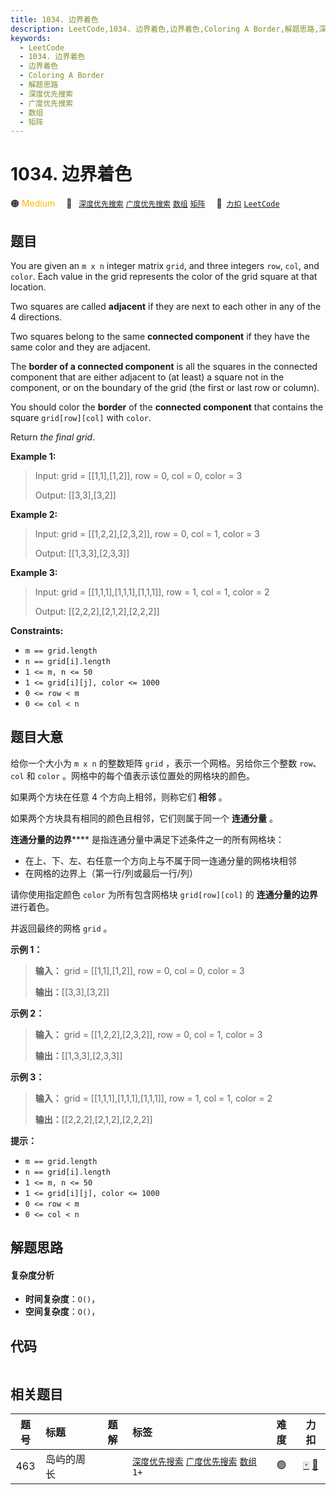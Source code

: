 ```yaml
---
title: 1034. 边界着色
description: LeetCode,1034. 边界着色,边界着色,Coloring A Border,解题思路,深度优先搜索,广度优先搜索,数组,矩阵
keywords:
  - LeetCode
  - 1034. 边界着色
  - 边界着色
  - Coloring A Border
  - 解题思路
  - 深度优先搜索
  - 广度优先搜索
  - 数组
  - 矩阵
---
```


# 1034. 边界着色

🟠 <font color=#ffb800>Medium</font>&emsp; 🔖&ensp; [`深度优先搜索`](/tag/depth-first-search.md) [`广度优先搜索`](/tag/breadth-first-search.md) [`数组`](/tag/array.md) [`矩阵`](/tag/matrix.md)&emsp; 🔗&ensp;[`力扣`](https://leetcode.cn/problems/coloring-a-border) [`LeetCode`](https://leetcode.com/problems/coloring-a-border)

## 题目

You are given an `m x n` integer matrix `grid`, and three integers `row`,
`col`, and `color`. Each value in the grid represents the color of the grid
square at that location.

Two squares are called **adjacent** if they are next to each other in any of
the 4 directions.

Two squares belong to the same **connected component** if they have the same
color and they are adjacent.

The **border of a connected component** is all the squares in the connected
component that are either adjacent to (at least) a square not in the
component, or on the boundary of the grid (the first or last row or column).

You should color the **border** of the **connected component** that contains
the square `grid[row][col]` with `color`.

Return _the final grid_.



**Example 1:**

> Input: grid = [[1,1],[1,2]], row = 0, col = 0, color = 3
> 
> Output: [[3,3],[3,2]]

**Example 2:**

> Input: grid = [[1,2,2],[2,3,2]], row = 0, col = 1, color = 3
> 
> Output: [[1,3,3],[2,3,3]]

**Example 3:**

> Input: grid = [[1,1,1],[1,1,1],[1,1,1]], row = 1, col = 1, color = 2
> 
> Output: [[2,2,2],[2,1,2],[2,2,2]]

**Constraints:**

  * `m == grid.length`
  * `n == grid[i].length`
  * `1 <= m, n <= 50`
  * `1 <= grid[i][j], color <= 1000`
  * `0 <= row < m`
  * `0 <= col < n`


## 题目大意

给你一个大小为 `m x n` 的整数矩阵 `grid` ，表示一个网格。另给你三个整数 `row`、`col` 和 `color`
。网格中的每个值表示该位置处的网格块的颜色。

如果两个方块在任意 4 个方向上相邻，则称它们 **相邻** 。

如果两个方块具有相同的颜色且相邻，它们则属于同一个 **连通分量** 。

**连通分量的边界****** 是指连通分量中满足下述条件之一的所有网格块：

  * 在上、下、左、右任意一个方向上与不属于同一连通分量的网格块相邻
  * 在网格的边界上（第一行/列或最后一行/列）

请你使用指定颜色 `color` 为所有包含网格块 `grid[row][col]` 的 **连通分量的边界** 进行着色。

并返回最终的网格 `grid` 。



**示例 1：**

> 
> 
> 
> 
> 
> **输入：** grid = [[1,1],[1,2]], row = 0, col = 0, color = 3
> 
> **输出：**[[3,3],[3,2]]

**示例 2：**

> 
> 
> 
> 
> 
> **输入：** grid = [[1,2,2],[2,3,2]], row = 0, col = 1, color = 3
> 
> **输出：**[[1,3,3],[2,3,3]]

**示例 3：**

> 
> 
> 
> 
> 
> **输入：** grid = [[1,1,1],[1,1,1],[1,1,1]], row = 1, col = 1, color = 2
> 
> **输出：**[[2,2,2],[2,1,2],[2,2,2]]



**提示：**

  * `m == grid.length`
  * `n == grid[i].length`
  * `1 <= m, n <= 50`
  * `1 <= grid[i][j], color <= 1000`
  * `0 <= row < m`
  * `0 <= col < n`


## 解题思路

#### 复杂度分析

- **时间复杂度**：`O()`，
- **空间复杂度**：`O()`，

## 代码

```javascript

```

## 相关题目

<!-- prettier-ignore -->
| 题号 | 标题 | 题解 | 标签 | 难度 | 力扣 |
| :------: | :------ | :------: | :------ | :------: | :------: |
| 463 | 岛屿的周长 |  |  [`深度优先搜索`](/tag/depth-first-search.md) [`广度优先搜索`](/tag/breadth-first-search.md) [`数组`](/tag/array.md) `1+` | 🟢 | [🀄️](https://leetcode.cn/problems/island-perimeter) [🔗](https://leetcode.com/problems/island-perimeter) |